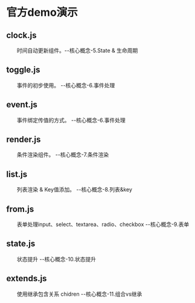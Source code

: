 # 官方demo演示

## clock.js

&emsp;&emsp;时间自动更新组件。--核心概念-5.State & 生命周期

## toggle.js

&emsp;&emsp;事件的初步使用。 --核心概念-6.事件处理

## event.js

&emsp;&emsp;事件绑定传值的方式。 --核心概念-6.事件处理

## render.js

&emsp;&emsp;条件渲染组件。 --核心概念-7.条件渲染

## list.js

&emsp;&emsp;列表渲染 & Key值添加。 --核心概念-8.列表&key

## from.js

&emsp;&emsp;表单处理input、select、textarea、radio、checkbox  --核心概念-9.表单

## state.js

&emsp;&emsp;状态提升 --核心概念-10.状态提升

## extends.js

&emsp;&emsp;使用继承包含关系 chidren  --核心概念-11.组合vs继承

 
